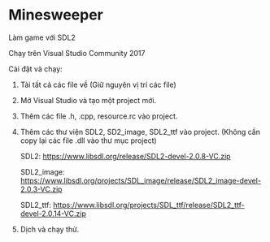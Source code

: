 # Minesweeper
Làm game với SDL2

Chạy trên Visual Studio Community 2017

Cài đặt và chạy:
  
  1. Tải tất cả các file về
     (Giữ nguyên vị trí các file)
  
  2. Mở Visual Studio và tạo một project mới.
  
  3. Thêm các file .h, .cpp, resource.rc vào project.
  
  4. Thêm các thư viện SDL2, SD2_image, SDL2_ttf vào project.
     (Không cần copy lại các file .dll vào thư mục project)
      
      SDL2: https://www.libsdl.org/release/SDL2-devel-2.0.8-VC.zip
      
      SDL2_image: https://www.libsdl.org/projects/SDL_image/release/SDL2_image-devel-2.0.3-VC.zip
      
      SDL2_ttf: https://www.libsdl.org/projects/SDL_ttf/release/SDL2_ttf-devel-2.0.14-VC.zip
  
  5. Dịch và chạy thử.
